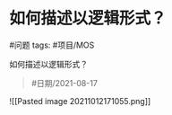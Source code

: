 # 如何描述以逻辑形式？
      

#问题 
tags: #项目/MOS 

如何描述以逻辑形式？

>  #日期/2021-08-17 

![[Pasted image 20211012171055.png]]
